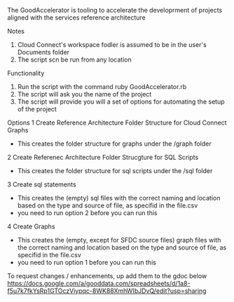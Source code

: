 The GoodAccelerator is tooling to accelerate the developrment of projects aligned with the services reference architecture

Notes
1. Cloud Connect's workspace fodler is assumed to be in the user's Documents folder
2. The script scn be run from any location


Functionality
1. Run the script with the command ruby GoodAccelerator.rb
2. The script will ask you the name of the project
3. The script will provide you will a set of options for automating the setup of the project 


Options
1 Create Reference Architecture Folder Structure for Cloud Connect Graphs
- This creates the folder structure for graphs under the /graph folder

2 Create Referenec Architecture Folder Strucgture for SQL Scripts
- This creates the folder structure for sql scripts under the /sql folder

3 Create sql statements
- This creates the (empty) sql files with the correct naming and location based on the type and source of file, as specifid in the file.csv
- you need to run option 2 before you can run this

4 Create Graphs
- This creates the (empty, except for SFDC source files) graph files with the correct naming and location based on the type and source of file, as specifid in the file.csv
- you need to run option 1 before you can run this


To request changes / enhancements, up add them to the gdoc below
https://docs.google.com/a/gooddata.com/spreadsheets/d/1a8-f5u7k7fkYsRp1GTOczViypqc-8WK88XmhWIbJDvQ/edit?usp=sharing